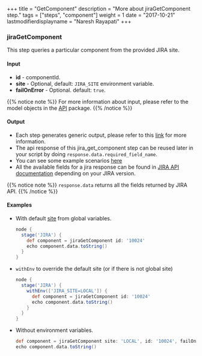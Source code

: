 +++
title = "GetComponent"
description = "More about jiraGetComponent step."
tags = ["steps", "component"]
weight = 1
date = "2017-10-21"
lastmodifierdisplayname = "Naresh Rayapati"
+++

### jiraGetComponent

This step queries a particular component from the provided JIRA site.

#### Input

* **id** - componentId.
* **site** - Optional, default: `JIRA_SITE` environment variable.
* **failOnError** - Optional. default: `true`.

{{% notice note %}}
For more information about input, please refer to the model objects in the [API](https://github.com/jenkinsci/jira-steps-plugin/tree/master/src/main/java/org/thoughtslive/jenkins/plugins/jira/api) package.
{{% /notice %}}

#### Output

* Each step generates generic output, please refer to this [link](config.html#common-response--error-handling) for more information.
* The api response of this jira_get_component step can be reused later in your script by doing `response.data.required_field_name`.
* You can see some example scenarios [here](https://jenkinsci.github.io/jira-steps-plugin/common_usages.html)
* All the available fields for a jira response can be found in [JIRA API documentation](https://docs.atlassian.com/jira/REST/) depending on your JIRA version.

{{% notice note %}}
`response.data` returns all the fields returned by JIRA API.
{{% /notice %}}

#### Examples

* With default [site](config#environment-variables) from global variables.

    ```groovy
    node {
      stage('JIRA') {
        def component = jiraGetComponent id: '10024'
        echo component.data.toString()
      }
    }
    ```
* `withEnv` to override the default site (or if there is not global site)

    ```groovy
    node {
      stage('JIRA') {
        withEnv(['JIRA_SITE=LOCAL']) {
          def component = jiraGetComponent id: '10024'
          echo component.data.toString()
        }
      }
    }
    ```
* Without environment variables.

    ```groovy
    def component = jiraGetComponent site: 'LOCAL', id: '10024', failOnError: false
    echo component.data.toString()
    ```
